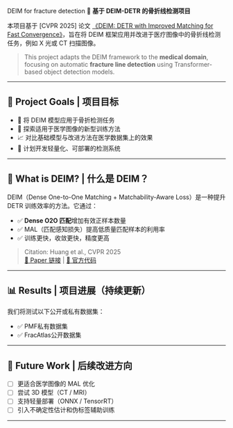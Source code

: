 DEIM for fracture detection
🩻 **基于 DEIM-DETR 的骨折线检测项目**

本项目基于 [CVPR 2025] 论文 [《DEIM: DETR with Improved Matching for Fast Convergence》](https://www.shihuahuang.cn/DEIM/)，旨在将 DEIM 框架应用并改进于医疗图像中的骨折线检测任务，例如 X 光或 CT 扫描图像。

> This project adapts the DEIM framework to the **medical domain**, focusing on automatic **fracture line detection** using Transformer-based object detection models.

---

## 🎯 Project Goals | 项目目标

- 🔬 将 DEIM 模型应用于骨折检测任务  
- 🧠 探索适用于医学图像的新型训练方法  
- 📈 对比基础模型与改进方法在医学数据集上的效果  
- 🧪 计划开发轻量化、可部署的检测系统

---

## 🧠 What is DEIM? | 什么是 DEIM？

DEIM（Dense One-to-One Matching + Matchability-Aware Loss）是一种提升 DETR 训练效率的方法。它通过：

- ✅ **Dense O2O 匹配**增加有效正样本数量
- ✅ MAL（匹配感知损失）提高低质量匹配样本的利用率
- ✅ 训练更快，收敛更快，精度更高

> Citation: Huang et al., CVPR 2025  
> [📄 Paper 链接](https://www.shihuahuang.cn/DEIM/) | [🔗 官方代码](https://github.com/ShihuaHuang95/DEIM)

---

## 📊 Results | 项目进展（持续更新）

我们将测试以下公开或私有数据集：

- ✅ PMF私有数据集
- ✅ FracAtlas公开数据集
---

## 🔬 Future Work | 后续改进方向

- [ ] 更适合医学图像的 MAL 优化
- [ ] 尝试 3D 模型（CT / MRI）
- [ ] 支持轻量部署（ONNX / TensorRT）
- [ ] 引入不确定性估计和伪标签辅助训练

---

